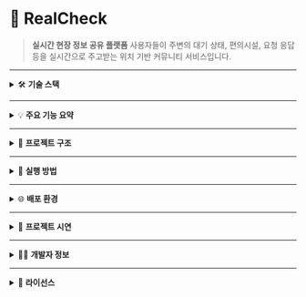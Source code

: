 # 📍 RealCheck

> **실시간 현장 정보 공유 플랫폼**
> 사용자들이 주변의 대기 상태, 편의시설, 요청 응답 등을 실시간으로 주고받는 위치 기반 커뮤니티 서비스입니다.

---

<details>
<summary>🛠️ <strong>기술 스택</strong></summary>

| 구분           | 기술                                               |
| ------------ | ------------------------------------------------ |
| **Backend**  | Java 17, Spring Boot 3.4.4, Spring Security, JPA |
| **Frontend** | JSP, jQuery, JavaScript, Bootstrap 5, CSS        |
| **Database** | MySQL 8, Redis (세션/캐시)                           |
| **Infra**    | AWS EC2, RDS, Nginx, Certbot (HTTPS)             |
| **API**      | RESTful API, Naver Maps API                      |
| **Others**   | GitHub, Maven, Linux shell 배포                    |

</details>

---

<details>
<summary>💡 <strong>주요 기능 요약</strong></summary>

### 👤 사용자 기능

* 회원가입 / 로그인 (세션 기반)
* 마이페이지 (활동 로그, 포인트 이력, 장소 관리)
* 요청 등록 및 응답 작성, 채택
* 자발 공유(FREE\_SHARE) 및 조회수 기반 포인트 지급
* 장소 등록, 승인 대기/반려/수정
* 포인트 충전/사용/환전 요청
* 신고 기능 (자동 블라인드 처리)

### 🗺️ 지도 기능

* 현재 위치 기반 요청/공유글 지도 보기
* 반경 3km 내 공식 장소별 커뮤니티 페이지
* 장소별 응답 묶음 및 질문 더보기 기능

### 🛡️ 관리자 기능

* 사용자, 요청, 공유글, 신고, 장소 전체 관리
* 통계 조회: 월별 사용자/요청/응답/신고/포인트
* 관리자 활동 로그(AdminActionLog)
* FREE\_SHARE 블라인드 및 포인트 환급/재발급

</details>

---

<details>
<summary>📁 <strong>프로젝트 구조</strong></summary>

```
realcheck/
└── src/
    └── main/
        ├── java/com/realcheck/
        │   ├── admin/
        │   ├── common/
        │   ├── config/
        │   ├── deletionlog/
        │   ├── file/
        │   ├── naver/
        │   ├── page/
        │   ├── place/
        │   ├── point/
        │   ├── report/
        │   ├── request/
        │   ├── scheduler/
        │   ├── status/
        │   ├── user/
        │   └── util/
        ├── resources/
        │   ├── static/
        │   │   ├── css/
        │   │   └── js/
        │   └── templates/
        └── webapp/WEB_INF/views (jsp)
            ├── admin/
            ├── common/
            ├── map/
            ├── place/
            ├── point/
            ├── request/
            ├── stauts/
            └── user/
```

</details>

---

<details>
<summary>🚀 <strong>실행 방법</strong></summary>

```bash
# 1. 의존성 설치
./mvnw clean install

# 2. 빌드
./mvnw package

# 3. 실행 (EC2 등 서버 환경에서)
java -jar target/realcheck-0.0.1-SNAPSHOT.jar
```

</details>

---

<details>
<summary>🌐 <strong>배포 환경</strong></summary>

* HTTPS 지원: [https://real-check.store](https://real-check.store)
* Nginx reverse proxy + Certbot SSL
* EC2 + RDS(MySQL) + Redis 구성

</details>

---

<details>
<summary>📸 <strong>프로젝트 시연</strong></summary>

<details>
<summary>🧭 메인페이지</summary>
<h6>메인 화면</h6>

![메인화면](./src/main/resources/static/images/index.gif)

<h6>헤더 일반 사용자</h6>

![헤더일반사용자](./src/main/resources/static/images/Header_User.png)

<h6>헤더 관리자</h6>

![헤더관리자](./src/main/resources/static/images/Header_Admin.png) 

</details>

<details>
<summary>👤 사용자 기능</summary>
<h6>회원 가입</h6>

![회원가입](./src/main/resources/static/images/Register_User.gif)

<h6>로그인</h6>

![로그인](./src/main/resources/static/images/Login_User.gif)

<h6>포인트 충전</h6>

![포인트충전](./src/main/resources/static/images/Point_Charge_Cash.gif)

<h6>정보 수정</h6>

![정보수정](./src/main/resources/static/images/Edit_User.gif)

<h6>회원 탈퇴</h6>

![회원탈퇴](./src/main/resources/static/images/Delete_User.gif)

</details>

<details>
<summary>📨 요청 기능</summary>

<h6>공식장소 정보요청</h6>

![공식장소 정보요청](./src/main/resources/static/images/PublicPlace_Request.gif)

<h6>일반장소 정보요청</h6>

![일반장소 정보요청](./src/main/resources/static/images/GeneralPlace_Request.gif)

<h6>3시간이 지난 오픈된 요청 보기</h6>

</details>

<details>
<summary>💬 답변 기능</summary>

<h6>응답 답변</h6>

![응답답변](./src/main/resources/static/images/Request_Answer.gif)

<h6>자발적정보 공유하기</h6>

![자발적공유](./src/main/resources/static/images/Free_Share.gif)

<h6>답변 채택하기</h6>

![답변채택](./src/main/resources/static/images/Free_Share.gif)

</details>

<details>
<summary>📍 장소 기능</summary>


</details>

<details>
<summary>🛡️ 관리자 기능</summary>


</details>

</details>

---

<details>
<summary>🙋‍♂️ <strong>개발자 정보</strong></summary>

| 이름  | 역할                       | GitHub                                                 |
| --- | ------------------------ | ------------------------------------------------------ |
| 안제호 | 전체 개발 (기획, 백엔드, 프론트, 배포) | [https://github.com/JELKOV](https://github.com/JELKOV) |

</details>

---

<details>
<summary>📄 <strong>라이선스</strong></summary>

> 본 프로젝트는 포트폴리오용으로 제작되었으며, 상업적 사용을 금합니다.

</details>
